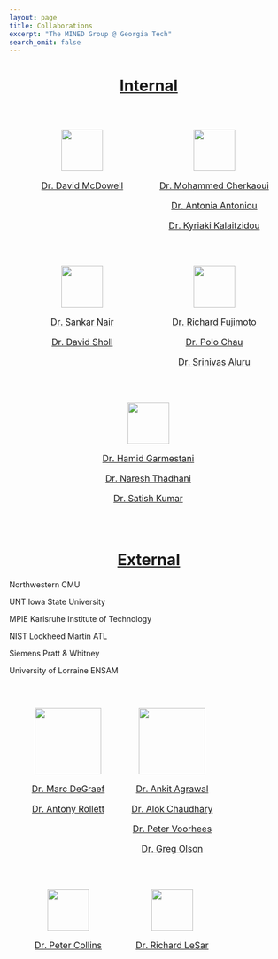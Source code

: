 ```yaml
---
layout: page
title: Collaborations
excerpt: "The MINED Group @ Georgia Tech"
search_omit: false
---
```



<h1 align="center"><u>Internal</u></h1>

<table style="border-collapse:separate;border-spacing: 25px">
    <col style="width:50%">
    <col style="width:50%">
	<tr>
		<td valign="top">
			<p align="center"><a href="http://materials.gatech.edu"><img src="/mined-gatech.github.io/images/collaborators/IMAT-logo.PNG" style="height:75px"></a></p>
			<p align="center"><a href="http://www.mse.gatech.edu/faculty/mcdowell">Dr. David McDowell</a></p>
		</td>
		<td valign="top">
			<p align="center"><a href="http://www.me.gatech.edu/"><img src="/mined-gatech.github.io/images/collaborators/ME-logo.PNG" style="height:75px"></a></p>
			<p align="center"><a href="http://www.me.gatech.edu/faculty/cherkaoui">Dr. Mohammed Cherkaoui</a></p>
			<p align="center"><a href="http://www.me.gatech.edu/faculty/antoniou">Dr. Antonia Antoniou</a></p>
			<p align="center"><a href="http://www.mse.gatech.edu/faculty/kalaitzidou">Dr. Kyriaki Kalaitzidou</a></p>
		</td>
	</tr>
	<tr>
		<td valign="top">
			<p align="center"><a href="http://www.chbe.gatech.edu/"><img src="/mined-gatech.github.io/images/collaborators/chbe-logo.PNG" style="height:75px"></a></p>
			<p align="center"><a href="http://www.chbe.gatech.edu/faculty/nair">Dr. Sankar Nair</a></p>
			<p align="center"><a href="http://www.chbe.gatech.edu/faculty/sholl">Dr. David Sholl</a></p>		
		</td>
		<td valign="top">
			<p align="center"><a href="http://www.cse.gatech.edu/"><img src="/mined-gatech.github.io/images/collaborators/CSE-logo.PNG" style="height:75px"></a></p>
			<p align="center"><a href="http://www.cse.gatech.edu/people/richard-fujimoto">Dr. Richard Fujimoto</a></p>	
			<p align="center"><a href="http://www.cse.gatech.edu/people/polo-chau">Dr. Polo Chau</a></p>	
			<p align="center"><a href="http://www.cse.gatech.edu/people/srinivas-aluru">Dr. Srinivas Aluru</a></p>	
		</td>
	</tr>
	<tr>
		<td valign="top" colspan="2">
			<p align="center"><a href="http://materials.gatech.edu"><img src="/mined-gatech.github.io/images/collaborators/MSE-logo.PNG" style="height:75px"></a></p>
			<p align="center"><a href="http://www.mse.gatech.edu/faculty/garmestani">Dr. Hamid Garmestani</a></p>
			<p align="center"><a href="http://www.mse.gatech.edu/faculty/thadhani">Dr. Naresh Thadhani</a></p>
			<p align="center"><a href="http://www.mse.gatech.edu/faculty/kumar">Dr. Satish Kumar</a></p>
		</td>
	</tr>
</table>

<h1 align="center"><u>External</u></h1>

Northwestern
CMU

UNT
Iowa State University

MPIE
Karlsruhe Institute of Technology

NIST
Lockheed Martin ATL

Siemens
Pratt & Whitney

University of Lorraine
ENSAM

<table style="border-collapse:separate;border-spacing: 25px">
    <col style="width:50%">
    <col style="width:50%">
	<tr>
		<td valign="top">
			<p align="center"><a href="http://www.cmu.edu/"><img src="/mined-gatech.github.io/images/collaborators/CMU-logo.png" style="height:120px"></a></p>
			<p align="center"><a href="http://www.materials.cmu.edu/degraef/">Dr. Marc DeGraef</a></p>
			<p align="center"><a href="http://www.materials.cmu.edu/people/rollett.html">Dr. Antony Rollett</a></p>
		</td>
		<td valign="top">
			<p align="center"><a href="http://www.northwestern.edu/"><img src="/mined-gatech.github.io/images/collaborators/NWU-logo.PNG" style="height:120px"></a></p>
			<p align="center"><a href="http://users.eecs.northwestern.edu/~ankitag/">Dr. Ankit Agrawal</a></p>
			<p align="center"><a href="http://users.eecs.northwestern.edu/~choudhar/">Dr. Alok Chaudhary</a></p>
			<p align="center"><a href="http://www.mccormick.northwestern.edu/research-faculty/directory/profiles/voorhees-peter.html">Dr. Peter Voorhees</a></p>
			<p align="center"><a href="http://www.mccormick.northwestern.edu/research-faculty/directory/profiles/olson-gregory.html">Dr. Greg Olson</a></p>
		</td>
	</tr>
	<tr>
		<td valign="top">
			<p align="center"><a href="http://www.unt.edu/"><img src="/mined-gatech.github.io/images/collaborators/UNT-logo.PNG" style="height:75px"></a></p>
			<p align="center"><a href="http://engineering.unt.edu/materials/collins">Dr. Peter Collins</a></p>	
		</td>
		<td valign="top">
			<p align="center"><a href="http://www.iastate.edu/"><img src="/mined-gatech.github.io/images/collaborators/ISU-logo.png" style="height:75px"></a></p>
			<p align="center"><a href="http://www.mse.iastate.edu/mse-directory/faculty/?user_page=lesar">Dr. Richard LeSar</a></p>	
		</td>
	</tr>
</table>